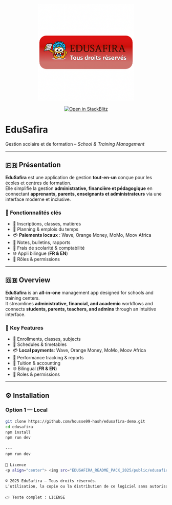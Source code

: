 <p align="center">
  <img src="EDUSAFIRA_README_PACK_2025/public/edusafira-badge.png" 
       alt="EduSafira Badge" width="300"/>
</p>

<p align="center">
  <a href="https://stackblitz.com/github/housse99-hash/edusafira-demo">
    <img src="https://developer.stackblitz.com/img/open_in_stackblitz.svg" alt="Open in StackBlitz"/>
  </a>
</p>

# EduSafira

Gestion scolaire et de formation – *School & Training Management*

---

## 🇫🇷 Présentation

**EduSafira** est une application de gestion **tout-en-un** conçue pour les écoles et centres de formation.  
Elle simplifie la gestion **administrative, financière et pédagogique** en connectant **apprenants, parents, enseignants et administrateurs** via une interface moderne et inclusive.

### 🚀 Fonctionnalités clés
- 🏫 Inscriptions, classes, matières  
- 📅 Planning & emplois du temps  
- 💳 **Paiements locaux** : Wave, Orange Money, MoMo, Moov Africa  
- 📑 Notes, bulletins, rapports  
- 💼 Frais de scolarité & comptabilité  
- 🌐 Appli bilingue (**FR & EN**)  
- 🔐 Rôles & permissions  

---

## 🇬🇧 Overview

**EduSafira** is an **all-in-one** management app designed for schools and training centers.  
It streamlines **administrative, financial, and academic** workflows and connects **students, parents, teachers, and admins** through an intuitive interface.

### 🚀 Key Features
- 🏫 Enrollments, classes, subjects  
- 📅 Schedules & timetables  
- 💳 **Local payments**: Wave, Orange Money, MoMo, Moov Africa  
- 📑 Performance tracking & reports  
- 💼 Tuition & accounting  
- 🌐 Bilingual (**FR & EN**)  
- 🔐 Roles & permissions  

---

## ⚙️ Installation

### Option 1 — Local

```bash
git clone https://github.com/housse99-hash/edusafira-demo.git
cd edusafira
npm install
npm run dev

---
npm run dev

📜 Licence
<p align="center"> <img src="EDUSAFIRA_README_PACK_2025/public/edusafira-badge.png" alt="Licence EduSafira – Tous droits réservés" width="220" /> </p>

© 2025 EduSafira – Tous droits réservés.
L’utilisation, la copie ou la distribution de ce logiciel sans autorisation écrite préalable sont strictement interdites.

👉 Texte complet : LICENSE
